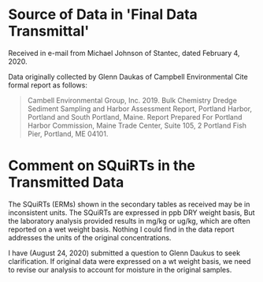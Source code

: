 #  Source of Data in 'Final Data Transmittal'
Received in e-mail from Michael Johnson of Stantec, dated February 4, 2020.

Data originally collected by Glenn Daukas of Campbell Environmental
Cite formal report as follows:

> Cambell Environmental Group, Inc. 2019.  Bulk Chemistry Dredge Sediment
Sampling and Harbor Assessment Report, Portland Harbor, Portland and South
Portland, Maine. Report Prepared For Portland Harbor Commission, Maine Trade
Center, Suite 105, 2 Portland Fish Pier, Portland, ME 04101.

# Comment on SQuiRTs in the Transmitted Data
The SQuiRTs (ERMs) shown in the secondary tables as received may be in
inconsistent units.  The SQuiRTs are expressed in ppb DRY weight basis, But the
laboratory analysis provided results in mg/kg or ug/kg, which are often reported
on a wet weight basis.  Nothing I could find in the data report addresses the
units of the original concentrations.

I have (August 24, 2020) submitted a question to Glenn Daukus to seek
clarification.  If original data were expressed on a wt weight basis, we need
to revise our analysis to account for moisture in the original samples.

